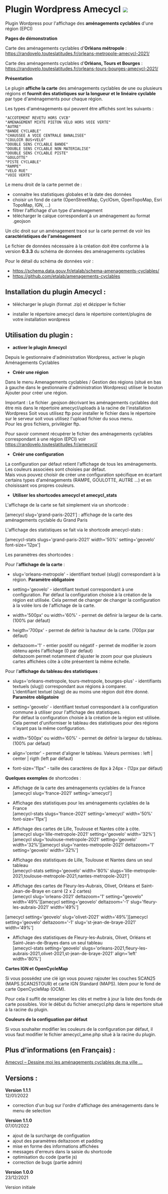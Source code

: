
# Plugin Wordpress Amecycl [![](https://img.shields.io/badge/wordpress-5.8+-blue.svg)](https://www.wordpress.org/downloads/)

Plugin Wordpress pour l'affichage des **aménagements cyclables** d'une région (EPCI)

**Pages de démonstration**

Carte des aménagements cyclables d'**Orléans métropole** : https://randovelo.touteslatitudes.fr/orleans-metropole-amecycl-2021/  

Carte des aménagements cyclables d'**Orléans, Tours et Bourges** : https://randovelo.touteslatitudes.fr/orleans-tours-bourges-amecycl-2021/  


**Présentation**  

Le plugin **affiche la carte** des aménagements cyclables de une ou plusieurs régions et **fournit des statistiques sur la longueur et le linéaire cyclable** par type d'aménagements pour chaque région.  

Les types d'aménagements qui peuvent être affichés sont les suivants :  

	"ACCOTEMENT REVETU HORS CVCB"
	"AMENAGEMENT MIXTE PIETON VELO HORS VOIE VERTE"
	"AUTRE" 
	"BANDE CYCLABLE" 
	"CHAUSSEE A VOIE CENTRALE BANALISEE" 
	"COULOIR BUS+VELO" 
	"DOUBLE SENS CYCLABLE BANDE" 
	"DOUBLE SENS CYCLABLE NON MATERIALISE" 
	"DOUBLE SENS CYCLABLE PISTE" 
	"GOULOTTE" 
	"PISTE CYCLABLE" 
	"RAMPE" 
	"VELO RUE" 
	"VOIE VERTE" 


Le menu droit de la carte permet de :  

- connaitre les statistiques globales et la date des données
- choisir un fond de carte (OpenStreetMap, CyclOsm, OpenTopoMap, Esri TopoMap, IGN, ...)
- filtrer l'affichage d'un type d'aménagement
- télécharger le calque correspondant à un aménagement au format .geojson

Un clic droit sur un aménagement tracé sur la carte permet de voir les **caractéristiques de l'aménagement**


Le fichier de données nécessaire à la création doit être conforme à la version **0.3.3** du schéma de données des aménagements cyclables 

Pour le détail du schéma de données voir : 
* https://schema.data.gouv.fr/etalab/schema-amenagements-cyclables/ 
* https://github.com/etalab/amenagements-cyclables


## Installation du plugin Amecycl :

- télécharger le plugin (format .zip) et dézipper le fichier

- installer le répertoire amecycl dans le répertoire content/plugins de votre installation wordpress


## Utilisation du plugin :

- **activer le plugin Amecycl**  

Depuis le gestionnaire d'administration Wordpress, activer le plugin Aménagements Cyclables  


- **Créér une région**  

Dans le menu Amenagements cyclables  / Gestion des régions (situé en bas à gauche dans le gestionnaire
d'administration Wordpress) utiliser le bouton Ajouter pour créer une région.  

Important : Le fichier .geojson décrivant les aménagements cyclables doit être mis dans le répertoire amecycl/uploads à la racine de l'installation Wordpress
Soit vous utilisez ftp pour installer le fichier dans le répertoire sur le serveur soit vous utilisez l'upload fichier du sous menu.  
Pour les gros fichiers, privilégier ftp.  

Pour savoir comment récupérer le fichier des aménagements cyclables correspondant à une région (EPCI) voir https://randovelo.touteslatitudes.fr/amecycl/


- **Créér une configuration**  

La configuration par défaut retient l'affichage de tous les aménagements. Les couleurs associées sont choisies par défaut.  
Mais vous pouvez choisir de créer une configuration spécifique en écartant certains types d'aménagements (RAMPE, GOULOTTE, AUTRE ...) et en choisissant vos propres couleurs.


- **Utiliser les shortcodes amecycl et amecycl_stats**  

L'affichage de la carte se fait simplement via un shortcode :  

[amecycl slug='grand-paris-2021'] : affichage de la carte des aménagements cyclable du Grand Paris


L'affichage des statistiques se fait via le shortcode amecycl-stats :  

[amecycl-stats slugs='grand-paris-2021' width='50%' setting='geovelo' font-size='12px']  


Les paramètres des shortcodes :  

Pour l'**affichage de la carte** :
- slug='orleans-metropole' - identifiant textuel (slug)) correspondant à la région. **Paramètre obligatoire**  

- setting='geovelo' - identifiant textuel correspondant à une configuration. Par défaut la configuration choisie à la création de la région est utilisée.
                      Cela permet de changer de changer la configuration à la volée lors de l'affichage de la carte.  
					  
- width='500px' ou width='60%' - permet de définir la largeur de la carte. (100% par défaut)  

- heigth='700px' - permet de définir la hauteur de la carte. (700px par défaut)  

- deltazoom='1' - entier positif ou négatif - permet de modifier le zoom obtenu après l'affichage (0 par defaut)  
                  deltazoom permet notamment d'ajuster le zoom pour que plusieurs cartes affichées côte à côte présentent la même échelle.  


Pour l'**affichage du tableau des statistiques** :  

- slugs='orleans-metropole, tours-metropole, bourges-plus' - identifiants textuels (slug)) correspondant aux régions à comparer.  
                                                             L'identifiant textuel (slug) de au moins une région doit être donné. **Paramètre obligatoire**  

- setting='geovelo' - identifiant textuel correspondant à la configuration commune à utiliser pour l'affichage des statistiques.  
                      Par défaut la configuration choisie à la création de la région est utilisée.  
                      Cela permet d'uniformiser le tableau des statistiques pour des régions n'ayant pas la même configuration. 

- width='500px' ou width='60%' - permet de définir la largeur du tableau. (100% par défaut) 

- align='center' - permet d'aligner le tableau. Valeurs permises : left | center | rigth  (left par défaut) 

- font-size='11px" - taille des caractères de 8px à 24px - (12px par défaut)  
															 
															 
**Quelques exemples** de shortcodes : 

- Affichage de la carte des aménagements cyclables de la France  
[amecycl slug='france-2021' setting='amecycl']  

- Affichage des statistiques pour les aménagements cyclables de la France  
[amecycl-stats slugs='france-2021' setting='amecycl' width='50%' font-size='11px']  


- Affichage des cartes de Lille, Toulouse et Nantes côte à côte.  
[amecycl slug='lille-metropole-2021' setting='geovelo' width='32%'][amecycl slug='toulouse-metropole-2021' setting='geovelo' width='32%'][amecycl slug='nantes-metropole-2021' deltazoom='1' setting='geovelo' width='32%']  

- Affichage des statistiques de Lille, Toulouse et Nantes dans un seul tableau  
[amecycl-stats setting='geovelo' width='80%' slugs='lille-metropole-2021,toulouse-metropole-2021,nantes-metropole-2021']  


- Affichage des cartes de Fleury-les-Aubrais, Olivet, Orléans et Saint-Jean-de-Braye en carré (2 x 2 cartes)  
[amecycl slug='orleans-2021' deltazoom='1' setting="geovelo" width='49%'][amecycl setting='geovelo' deltazoom='-1' slug='fleury-les-aubrais-2021' width='49%']  

[amecycl setting='geovelo' slug='olivet-2021' width='49%'][amecycl setting='geovelo'  deltazoom='-1' slug='st-jean-de-braye-2021' width='49%']  

- Affichage des statistiques de Fleury-les-Aubrais, Olivet, Orléans et Saint-Jean-de-Brayes dans un seul tableau  
[amecycl-stats setting='geovelo' slugs='orleans-2021,fleury-les-aubrais-2021,olivet-2021,st-jean-de-braye-2021' align='left' width='80%']  


**Cartes IGN et OpenCycleMap**  

Si vous possédez une clé ign vous pouvez rajouter les couches SCAN25 (MAPS.SCAN25TOUR) et carte IGN Standard (MAPS). 
Idem pour le fond de carte OpenCycleMap (OCM).

Pour cela il suffit de renseigner les clés et mettre à jour la liste des fonds de carte possibles. 
Voir le début du fichier amecycl.php dans le repertoire situé à la racine du plugin.  

**Couleurs de la configuation par défaut**  

Si vous souhaiter modifier les couleurs de la configuration par défaut, il vous faut modifier le fichier amecycl_ame.php situé à la racine du plugin.  


## Plus d'informations (en Français) : 

[Amecycl – Dessine moi les aménagements cyclables de ma ville … ](https://randovelo.touteslatitudes.fr/amecycl/)


## Versions : 

**Version 1.1.1**  
12/01/2022 

- correction d'un bug sur l'ordre d'affichage des aménagements dans le menu de selection 


**Version 1.1.0**  
07/01/2022  

- ajout de la surcharge de configuation 
- ajout des paramètres deltazoom et padding 
- mise en forme des informations affichées 
- messages d'erreurs dans la saisie du shortcode 
- optimisation du code (partie js) 
- correction de bugs (partie admin)  


**Version 1.0.0**  
23/12/2021  

Version initiale 